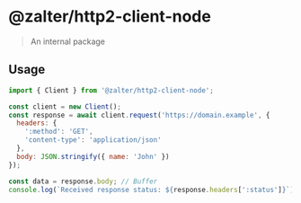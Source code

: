 # @zalter/http2-client-node

> An internal package

## Usage

```javascript
import { Client } from '@zalter/http2-client-node';

const client = new Client();
const response = await client.request('https://domain.example', {
  headers: {
    ':method': 'GET',
    'content-type': 'application/json'
  },
  body: JSON.stringify({ name: 'John' })
});

const data = response.body; // Buffer
console.log(`Received response status: ${response.headers[':status']}`); 
```
